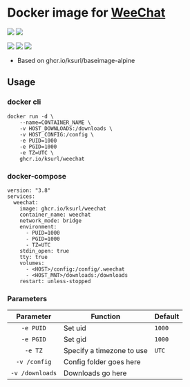 # Docker image for [WeeChat](https://weechat.org/)

[![](https://img.shields.io/badge/Docker%20Hub--blue)](https://hub.docker.com/r/ksurl/weechat) [![](https://img.shields.io/badge/GitHub%20Container%20Registry--yellow)](https://github.com/users/ksurl/packages/container/package/weechat)

[![](https://img.shields.io/github/v/tag/ksurl/docker-weechat?label=image%20version&logo=docker)](https://hub.docker.com/r/ksurl/weechat) [![](https://img.shields.io/docker/image-size/ksurl/weechat/latest?color=lightgrey&logo=Docker)]() [![](https://img.shields.io/github/workflow/status/ksurl/docker-weechat/build?label=build&logo=Docker)](https://github.com/ksurl/docker-weechat/actions?query=workflow%3Abuild)

* Based on ghcr.io/ksurl/baseimage-alpine

## Usage

### docker cli

    docker run -d \
        --name=CONTAINER_NAME \
        -v HOST_DOWNLOADS:/downloads \
        -v HOST_CONFIG:/config \
        -e PUID=1000
        -e PGID=1000
        -e TZ=UTC \
        ghcr.io/ksurl/weechat

### docker-compose

    version: "3.8"
    services:
      weechat:
        image: ghcr.io/ksurl/weechat
        container_name: weechat
        network_mode: bridge
        environment:
          - PUID=1000
          - PGID=1000
          - TZ=UTC
        stdin_open: true
        tty: true
        volumes:
          - <HOST>/config:/config/.weechat
          - <HOST_MNT>/downloads:/downloads
        restart: unless-stopped

### Parameters

| Parameter | Function | Default |
| :----: | --- | --- |
| `-e PUID` | Set uid | `1000` |
| `-e PGID` | Set gid | `1000` |
| `-e TZ` | Specify a timezone to use | `UTC` |
| `-v /config` | Config folder goes here | |
| `-v /downloads` | Downloads go here | |
